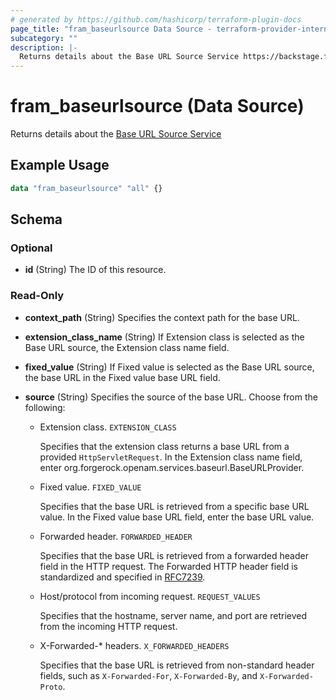```yaml
---
# generated by https://github.com/hashicorp/terraform-plugin-docs
page_title: "fram_baseurlsource Data Source - terraform-provider-internal"
subcategory: ""
description: |-
  Returns details about the Base URL Source Service https://backstage.forgerock.com/docs/am/6.5/oidc1-guide/index.html#configure-base-url-source
---
```


# fram_baseurlsource (Data Source)

Returns details about the [Base URL Source Service](https://backstage.forgerock.com/docs/am/6.5/oidc1-guide/index.html#configure-base-url-source)

## Example Usage

```terraform
data "fram_baseurlsource" "all" {}
```

<!-- schema generated by tfplugindocs -->
## Schema

### Optional

- **id** (String) The ID of this resource.

### Read-Only

- **context_path** (String) Specifies the context path for the base URL.
- **extension_class_name** (String) If Extension class is selected as the Base URL source, the Extension class name field.
- **fixed_value** (String) If Fixed value is selected as the Base URL source, the base URL in the Fixed value base URL field.
- **source** (String) Specifies the source of the base URL. Choose from the following:

	- Extension class. `EXTENSION_CLASS`

		Specifies that the extension class returns a base URL from a provided `HttpServletRequest`. In the Extension class name field, enter org.forgerock.openam.services.baseurl.BaseURLProvider.
	- Fixed value. `FIXED_VALUE`

		Specifies that the base URL is retrieved from a specific base URL value. In the Fixed value base URL field, enter the base URL value.
	- Forwarded header. `FORWARDED_HEADER`

		Specifies that the base URL is retrieved from a forwarded header field in the HTTP request. The Forwarded HTTP header field is standardized and specified in [RFC7239](https://tools.ietf.org/html/rfc7239).
	- Host/protocol from incoming request. `REQUEST_VALUES`

		Specifies that the hostname, server name, and port are retrieved from the incoming HTTP request.
	- X-Forwarded-* headers. `X_FORWARDED_HEADERS`

		Specifies that the base URL is retrieved from non-standard header fields, such as `X-Forwarded-For`, `X-Forwarded-By`, and `X-Forwarded-Proto`.



